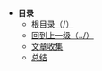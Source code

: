 * **目录**
  * [根目录（/）](/README)
  * [回到上一级（../）](/README)
  * [文章收集](/study/CSS/文章收集)
  * [总结](/study/JS/总结)